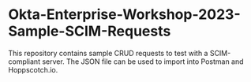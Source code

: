 # Okta-Enterprise-Workshop-2023-Sample-SCIM-Requests

This repository contains sample CRUD requests to test with a SCIM-compliant server. The JSON file can be used to import into Postman and Hoppscotch.io.
